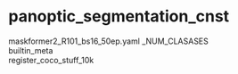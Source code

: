 # panoptic_segmentation_cnst
maskformer2_R101_bs16_50ep.yaml _NUM_CLASASES <br />
builtin_meta <br />
register_coco_stuff_10k <br />
